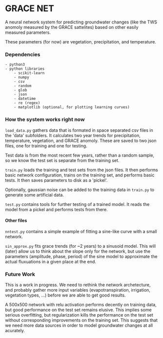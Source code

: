 GRACE NET
=========

A neural network system for predicting groundwater
changes (like the TWS anomoly measured by the GRACE
sattelites) based on other easily measured parameters.

These parameters (for now) are vegetation, precipitation,
and temperature. 

### Dependencies
    - python3
    - python libraries
        - scikit-learn 
        - numpy
        - csv
        - random
        - glob
        - json
        - datetime
        - re (regex)
        - matplotlib (optional, for plotting learning curves)

### How the system works right now

`load_data.py` gathers data that is formated in space
separated csv files in the 'data' subfolders. It calculates
two year trends for precipitation, temperature, vegetation,
and GRACE anomoly. These are saved to two json files, one for
training and one for testing. 

Test data is from the most recent few years, rather than a 
random sample, so we know the test set is separate from the
training set. 

`train.py` loads the training and test sets from the json 
files. It then performs basic network configuration, trains
on the training set, and performs basic tests. It then saves
parameters to disk as a 'pickel'. 

Optionally, gaussian noise can be added to the training data
in `train.py` to generate some artificial data.

`test.py` contains tools for further testing of a trained
model. It reads the model from a pickel and performs tests
from there. 

#### Other files

`nntest.py` contains a simple example of fitting a sine-like
curve with a small network.

`sin_approx.py` fits grace trends (for ~2 years) to a sinusoid
model. This will (later) allow us to think about the slope only
for the network, but use the parameters (amplitude, phase,
period) of the sine model to approximate the actual fluxuations
in a given place at the end. 

### Future Work

This is a work in progress. We need to rethink the network
archetecture, and probably gather more input variables
(evapotranspiration, irrigation, vegetation types, ...) 
before we are able to get good results. 

A 500x500 network with relu activation performs decently
on training data, but good performance on the test set
remains elusive. This implies some serious overfitting, 
but regularization kills the performance on the test set
without corresponding improvements on the training set. 
This suggests that we need more data sources in order to 
model groundwater changes at all acurately. 
